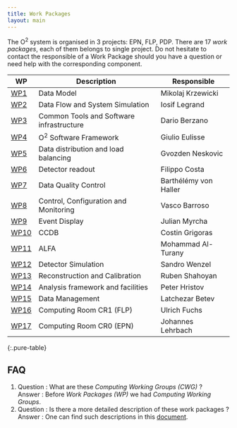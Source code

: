 ```yaml
---
title: Work Packages
layout: main
---
```


The  O<sup>2</sup> system is organised in 3 projects: EPN, FLP, PDP. There are 17 _work packages_, each of them belongs to single project. Do not hesitate to contact the responsible of a Work Package should you have a question or need help with the corresponding component.


| WP      | Description | Responsible |
|---------|-------------|-------------|
| [WP1](https://alice-o2.web.cern.ch/content/cwg4)  | Data Model | Mikolaj Krzewicki |
| [WP2](https://alice-o2.web.cern.ch/node/143)  | Data Flow and System Simulation | Iosif Legrand |
| [WP3](https://alice-o2.web.cern.ch/content/cwg11)  | Common Tools and Software infrastructure | Dario Berzano |
| [WP4](https://alice-o2.web.cern.ch/content/cwg13)  | O<sup>2</sup> Software Framework | Giulio Eulisse |
| [WP5](https://alice-o2.web.cern.ch/node/144)  | Data distribution and load balancing | Gvozden Neskovic |
| [WP6](https://alice-o2.web.cern.ch/node/145)  | Detector readout | Filippo Costa |
| [WP7](https://alice-o2.web.cern.ch/content/cwg9) | Data Quality Control | Barthélémy von Haller |
| [WP8](https://alice-o2.web.cern.ch/content/cwg10)  | Control, Configuration and Monitoring | Vasco Barroso |
| [WP9](https://alice-o2.web.cern.ch/node/146)  | Event Display | Julian Myrcha |
| [WP10](https://alice-o2.web.cern.ch/node/147) | CCDB | Costin Grigoras |
| [WP11](https://alice-o2.web.cern.ch/node/148) | ALFA | Mohammad Al-Turany |
| [WP12](https://alice-o2.web.cern.ch/content/cwg8) | Detector Simulation | Sandro Wenzel |
| [WP13](https://alice-o2.web.cern.ch/content/cwg67) | Reconstruction and Calibration | Ruben Shahoyan |
| [WP14](https://alice-o2.web.cern.ch/node/149) | Analysis framework and facilities | Peter Hristov |
| [WP15](https://alice-o2.web.cern.ch/node/150) | Data Management | Latchezar Betev |
| [WP16](https://alice-o2.web.cern.ch/node/151) | Computing Room CR1 (FLP) | Ulrich Fuchs |
| [WP17](https://alice-o2.web.cern.ch/node/152) | Computing Room CR0 (EPN)| Johannes Lehrbach |
{:.pure-table}
<br/>

FAQ
---
1. Question : What are these _Computing Working Groups (CWG)_ ? <br>
   Answer : Before _Work Packages (WP)_ we had _Computing Working Groups_.
2. Question : Is there a more detailed description of these work packages ? <br>
   Answer : One can find such descriptions in this [document](https://docs.google.com/document/d/1D2U1xr1QNEaRiP3nezYcsrfti0cnBuDmjtHH).
